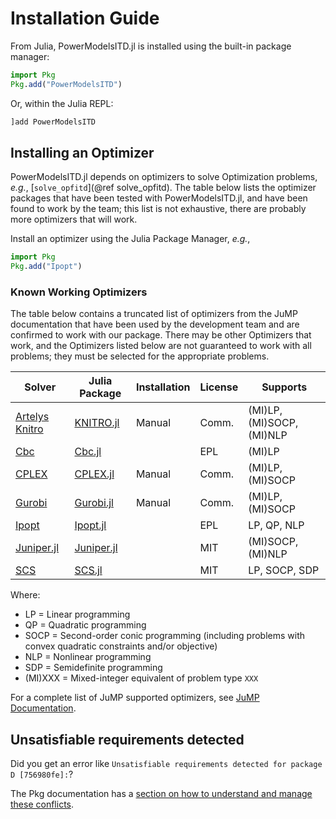 # Installation Guide

From Julia, PowerModelsITD.jl is installed using the built-in package manager:

```julia
import Pkg
Pkg.add("PowerModelsITD")
```

Or, within the Julia REPL:

```julia
]add PowerModelsITD
```

## Installing an Optimizer

PowerModelsITD.jl depends on optimizers to solve Optimization problems, _e.g._, [`solve_opfitd`](@ref solve_opfitd). The table below lists the optimizer packages that have been tested with PowerModelsITD.jl, and have been found to work by the team; this list is not exhaustive, there are probably more optimizers that will work.

Install an optimizer using the Julia Package Manager, _e.g._,

```julia
import Pkg
Pkg.add("Ipopt")
```

### Known Working Optimizers

The table below contains a truncated list of optimizers from the JuMP documentation that have been used by the development team and are confirmed to work with our package. There may be other Optimizers that work, and the Optimizers listed below are not guaranteed to work with all problems; they must be selected for the appropriate problems.

| Solver                                                  | Julia Package                                         | Installation | License | Supports                  |
| ------------------------------------------------------- | ----------------------------------------------------- | ------------ | ------- | ------------------------- |
| [Artelys Knitro](https://www.artelys.com/knitro)        | [KNITRO.jl](https://github.com/jump-dev/KNITRO.jl)    | Manual       | Comm.   | (MI)LP, (MI)SOCP, (MI)NLP |
| [Cbc](https://github.com/coin-or/Cbc)                   | [Cbc.jl](https://github.com/jump-dev/Cbc.jl)          |              | EPL     | (MI)LP                    |
| [CPLEX](https://www.ibm.com/analytics/cplex-optimizer/) | [CPLEX.jl](https://github.com/jump-dev/CPLEX.jl)      | Manual       | Comm.   | (MI)LP, (MI)SOCP          |
| [Gurobi](https://gurobi.com)                            | [Gurobi.jl](https://github.com/jump-dev/Gurobi.jl)    | Manual       | Comm.   | (MI)LP, (MI)SOCP          |
| [Ipopt](https://github.com/coin-or/Ipopt)               | [Ipopt.jl](https://github.com/jump-dev/Ipopt.jl)      |              | EPL     | LP, QP, NLP               |
| [Juniper.jl](https://github.com/lanl-ansi/Juniper.jl)   | [Juniper.jl](https://github.com/lanl-ansi/Juniper.jl) |              | MIT     | (MI)SOCP, (MI)NLP         |
| [SCS](https://github.com/cvxgrp/scs)                    | [SCS.jl](https://github.com/jump-dev/SCS.jl)          |              | MIT     | LP, SOCP, SDP             |

Where:

- LP = Linear programming
- QP = Quadratic programming
- SOCP = Second-order conic programming (including problems with convex quadratic constraints and/or objective)
- NLP = Nonlinear programming
- SDP = Semidefinite programming
- (MI)XXX = Mixed-integer equivalent of problem type `XXX`

For a complete list of JuMP supported optimizers, see [JuMP Documentation](https://jump.dev/JuMP.jl/stable/installation/).

## Unsatisfiable requirements detected

Did you get an error like `Unsatisfiable requirements detected for package D [756980fe]:`?

The Pkg documentation has a [section on how to understand and manage these conflicts](https://julialang.github.io/Pkg.jl/v1/managing-packages/#conflicts).
